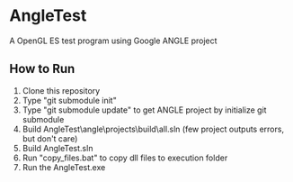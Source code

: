 AngleTest
=========

A OpenGL ES test program using Google ANGLE project

## How to Run

1) Clone this repository
2) Type "git submodule init"
3) Type "git submodule update" to get ANGLE project by initialize git submodule
4) Build AngleTest\angle\projects\build\all.sln (few project outputs errors, but don't care)
5) Build AngleTest.sln 
6) Run "copy_files.bat" to copy dll files to execution folder
7) Run the AngleTest.exe
